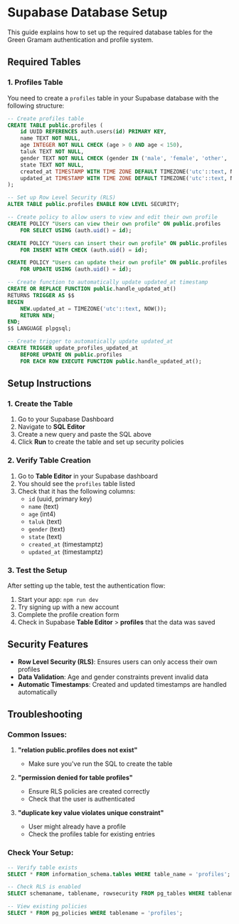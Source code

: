 # Supabase Database Setup

This guide explains how to set up the required database tables for the Green Gramam authentication and profile system.

## Required Tables

### 1. Profiles Table

You need to create a `profiles` table in your Supabase database with the following structure:

```sql
-- Create profiles table
CREATE TABLE public.profiles (
    id UUID REFERENCES auth.users(id) PRIMARY KEY,
    name TEXT NOT NULL,
    age INTEGER NOT NULL CHECK (age > 0 AND age < 150),
    taluk TEXT NOT NULL,
    gender TEXT NOT NULL CHECK (gender IN ('male', 'female', 'other', 'prefer_not_to_say')),
    state TEXT NOT NULL,
    created_at TIMESTAMP WITH TIME ZONE DEFAULT TIMEZONE('utc'::text, NOW()) NOT NULL,
    updated_at TIMESTAMP WITH TIME ZONE DEFAULT TIMEZONE('utc'::text, NOW()) NOT NULL
);

-- Set up Row Level Security (RLS)
ALTER TABLE public.profiles ENABLE ROW LEVEL SECURITY;

-- Create policy to allow users to view and edit their own profile
CREATE POLICY "Users can view their own profile" ON public.profiles
    FOR SELECT USING (auth.uid() = id);

CREATE POLICY "Users can insert their own profile" ON public.profiles
    FOR INSERT WITH CHECK (auth.uid() = id);

CREATE POLICY "Users can update their own profile" ON public.profiles
    FOR UPDATE USING (auth.uid() = id);

-- Create function to automatically update updated_at timestamp
CREATE OR REPLACE FUNCTION public.handle_updated_at()
RETURNS TRIGGER AS $$
BEGIN
    NEW.updated_at = TIMEZONE('utc'::text, NOW());
    RETURN NEW;
END;
$$ LANGUAGE plpgsql;

-- Create trigger to automatically update updated_at
CREATE TRIGGER update_profiles_updated_at
    BEFORE UPDATE ON public.profiles
    FOR EACH ROW EXECUTE FUNCTION public.handle_updated_at();
```

## Setup Instructions

### 1. Create the Table

1. Go to your Supabase Dashboard
2. Navigate to **SQL Editor**
3. Create a new query and paste the SQL above
4. Click **Run** to create the table and set up security policies

### 2. Verify Table Creation

1. Go to **Table Editor** in your Supabase dashboard
2. You should see the `profiles` table listed
3. Check that it has the following columns:
   - `id` (uuid, primary key)
   - `name` (text)
   - `age` (int4)
   - `taluk` (text)
   - `gender` (text)
   - `state` (text)
   - `created_at` (timestamptz)
   - `updated_at` (timestamptz)

### 3. Test the Setup

After setting up the table, test the authentication flow:

1. Start your app: `npm run dev`
2. Try signing up with a new account
3. Complete the profile creation form
4. Check in Supabase **Table Editor** > **profiles** that the data was saved

## Security Features

- **Row Level Security (RLS)**: Ensures users can only access their own profiles
- **Data Validation**: Age and gender constraints prevent invalid data
- **Automatic Timestamps**: Created and updated timestamps are handled automatically

## Troubleshooting

### Common Issues:

1. **"relation public.profiles does not exist"**
   - Make sure you've run the SQL to create the table

2. **"permission denied for table profiles"**
   - Ensure RLS policies are created correctly
   - Check that the user is authenticated

3. **"duplicate key value violates unique constraint"**
   - User might already have a profile
   - Check the profiles table for existing entries

### Check Your Setup:

```sql
-- Verify table exists
SELECT * FROM information_schema.tables WHERE table_name = 'profiles';

-- Check RLS is enabled
SELECT schemaname, tablename, rowsecurity FROM pg_tables WHERE tablename = 'profiles';

-- View existing policies
SELECT * FROM pg_policies WHERE tablename = 'profiles';
```
